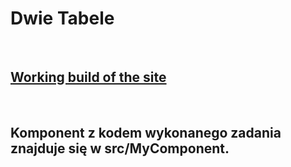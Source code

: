 <h1>Dwie Tabele</h1>
</br>
<h2><a href="https://dwie-tabele.netlify.app/">Working build of the site</a></h2>
</br>
<h2>Komponent z kodem wykonanego zadania znajduje się w src/MyComponent.<h2>
